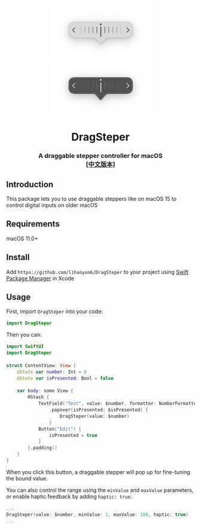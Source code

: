 <p align="center">
<img src="./img/preview.png#gh-light-mode-only" width="273" />
<img src="./img/preview_dark.png#gh-dark-mode-only" width="273" />
<h1 align="center">DragSteper</h1>
<h3 align="center">A draggable stepper controller for macOS<br><a href="./README_zh.md">[中文版本]</a></h3>
</p>

## Introduction
This package lets you to use draggable steppers like on macOS 15 to control digital inputs on older macOS  

## Requirements
macOS 11.0+

## Install
Add `https://github.com/lihaoyun6/DragSteper` to your project using [Swift Package Manager](https://developer.apple.com/documentation/xcode/adding_package_dependencies_to_your_app) in Xcode  

## Usage

First, import `DragSteper` into your code:  

```swift
import DragSteper
```

Then you can:

```swift
import SwiftUI
import DragSteper

struct ContentView: View {
    @State var number: Int = 0
    @State var isPresented: Bool = false
    
    var body: some View {
        HStack {
            TextField("Test", value: $number, formatter: NumberFormatter())
                .popover(isPresented: $isPresented) {
                    DragSteper(value: $number)
                }
            Button("Edit") {
                isPresented = true
            }
        }.padding()
    }
}
```
When you click this button, a draggable stepper will pop up for fine-tuning the bound value.   

You can also control the range using the `minValue` and `maxValue` parameters, or enable haptic feedback by adding `haptic: true`:

```swift
...
DragSteper(value: $number, minValue: 1, maxValue: 100, haptic: true)
...
```  
